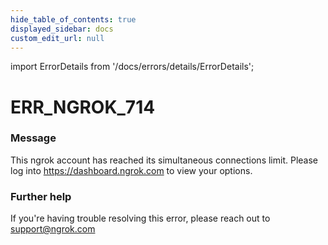 ```yaml
---
hide_table_of_contents: true
displayed_sidebar: docs
custom_edit_url: null
---
```


import ErrorDetails from '/docs/errors/details/ErrorDetails';

# ERR_NGROK_714

### Message
This ngrok account has reached its simultaneous connections limit. Please log into https://dashboard.ngrok.com to view your options.

### Further help
If you're having trouble resolving this error, please reach out to [support@ngrok.com](mailto:support@ngrok.com?subject=Help%20with%20ERR_NGROK_714)

<ErrorDetails error='err_ngrok_714' />
